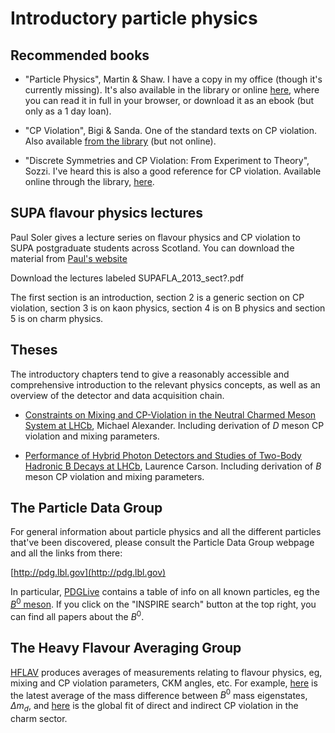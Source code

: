 # Introductory particle physics

## Recommended books

- "Particle Physics", Martin & Shaw. I have a copy in my office (though it's currently missing). It's also available in the library or online [here](http://glasgow.summon.serialssolutions.com/2.0.0/link/0/eLvHCXMwfV1LSwMxEB5aRRAE37Q-oBe91X1ls9tDD6XuKp4EiwcvJdlMiwe3pV2pP9_Jo3UV6iUwTBhIspMZJt98CxCFd373z53AfMFTjilDEcYTIQJZyABlglxOVMx0-3N-z7Mhf3qLswasf5qlQZb29RAXwtaW9MZ5jsMAlWe1hl6wFB_Y_4Ez3IT-bELDA2Wh09nqVtEt299qV-F87i0Merhmfc3E7A2kLjwU1es7rrwXw9qTaGaxOEqa0CSJPGk02HgKJTEUeB0RmIkJmiidB6YlPiFHoiDLawJjTrAm18RAbqb_W2Y1vZ1PufvUrrIWG_Mj2EXdMHEMDSxPYM9ASovlKRw-u6-yY6snyzPo5Nlo-Nh1VsaudDSWus81CqKv6BwOhIbcl5VpzVMt6ERhkdIxcolSMUpMhOyl2NPvoJgoyjTa0N5q7-If3SXsW1CGrnNcwU61-MTrzQq_AVb6qeY), where you can read it in full in your browser, or download it as an ebook (but only as a 1 day loan).

- "CP Violation", Bigi & Sanda. One of the standard texts on CP violation. Also available [from the library](http://encore.lib.gla.ac.uk/iii/encore/record/C__Rb2705177;jsessionid=3660DA4A59CDD3D4CA105E352EC3FC6B?lang=eng) (but not online).

- "Discrete Symmetries and CP Violation: From Experiment to Theory", Sozzi. I've heard this is also a good reference for CP violation. Available online through the library, [here](http://glasgow.summon.serialssolutions.com/2.0.0/link/0/eLvHCXMwfV27SgQxFL2siiBY-MT1ASlsV5PJy9jJ7AxiZbGVzZLXiMXOgrMW_r252ZktVrRMAhcSSO7JzTknALy4o5OtMyFQoblO2dwwY42QlNlofHBCGuGkQq1yPVVVqV7eZDWCgZ85kDnwWp_QZC-v-uWXuP3ub_i99fjn9eOyW6KHLEWSZQL2ComTDD0L04Vp54Gi2f7siW2KMgjwuaBr6x2mWZESaO_SM7RR7YPA9n2wkMyJqD6CvYjqhGMYxfYE9jN_03encDv9SPs_AWDSfS8W-Zesjtg2kPKV4Nt7Xv8zIHU1K58nfeR5X7uZu7T_OIpl-TkcWuS8t6usjQsXQFK3aYR2jSyM8DQapUMU1vkmBO0lHcP4z3iX_4xdwcGaFYGFhmvYXX1-xZvNrH8ALASCgA). 

## SUPA flavour physics lectures

Paul Soler gives a lecture series on flavour physics and CP violation to SUPA postgraduate students across Scotland. You can download the material from [Paul's website](http://www.ppe.gla.ac.uk/~psoler/SUPAFLA/)

Download the lectures labeled SUPAFLA_2013_sect?.pdf

The first section is an introduction, section 2 is a generic section on CP violation, section 3 is on kaon physics, section 4 is on B physics and section 5 is on charm physics.

## Theses

The introductory chapters tend to give a reasonably accessible and comprehensive introduction to the relevant physics concepts, as well as an overview of the detector and data acquisition chain. 

- [Constraints on Mixing and CP-Violation in the Neutral Charmed Meson System at LHCb](https://cds.cern.ch/record/1494111/files/Thesis-2012-Alexander.pdf), Michael Alexander. Including derivation of $D$ meson CP violation and mixing parameters.

- [Performance of Hybrid Photon Detectors and Studies of Two-Body Hadronic B Decays at LHCb](https://cds.cern.ch/record/1232049/files/CERN-THESIS-2010-004.pdf), Laurence Carson. Including derivation of $B$ meson CP violation and mixing parameters. 

## The Particle Data Group

For general information about particle physics and all the different particles that've been discovered, please consult the Particle Data Group webpage and all the links from there:

[http://pdg.lbl.gov](http://pdg.lbl.gov)

In particular, [PDGLive](http://pdglive.lbl.gov/Viewer.action) contains a table of info on all known particles, eg the [$B^0$ meson](http://pdglive.lbl.gov/Particle.action?node=S042). If you click on the "INSPIRE search" button at the top right, you can find all papers about the $B^0$.

## The Heavy Flavour Averaging Group

[HFLAV](https://hflav.web.cern.ch/) produces averages of measurements relating to flavour physics, eg, mixing and CP violation parameters, CKM angles, etc. For example, [here](https://hflav-eos.web.cern.ch/hflav-eos/osc/PDG_2020/#DMD) is the latest average of the mass difference between $B^0$ mass eigenstates, $\Delta m_d$, and [here](https://hflav-eos.web.cern.ch/hflav-eos/charm/Moriond19/DCPV/direct_indirect_cpv.html) is the global fit of direct and indirect CP violation in the charm sector.

